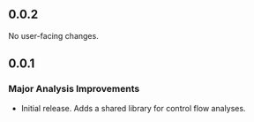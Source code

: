 ## 0.0.2

No user-facing changes.

## 0.0.1

### Major Analysis Improvements

* Initial release. Adds a shared library for control flow analyses.
